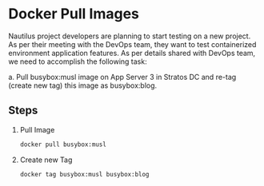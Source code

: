# Docker Pull Images

Nautilus project developers are planning to start testing on a new project. As per their meeting with the DevOps team, they want to test containerized environment application features. As per details shared with DevOps team, we need to accomplish the following task:

a. Pull busybox:musl image on App Server 3 in Stratos DC and re-tag (create new tag) this image as busybox:blog.

## Steps

1. Pull Image

    ```sh
    docker pull busybox:musl
    ```

2. Create new Tag

    ```sh
    docker tag busybox:musl busybox:blog
    ```
